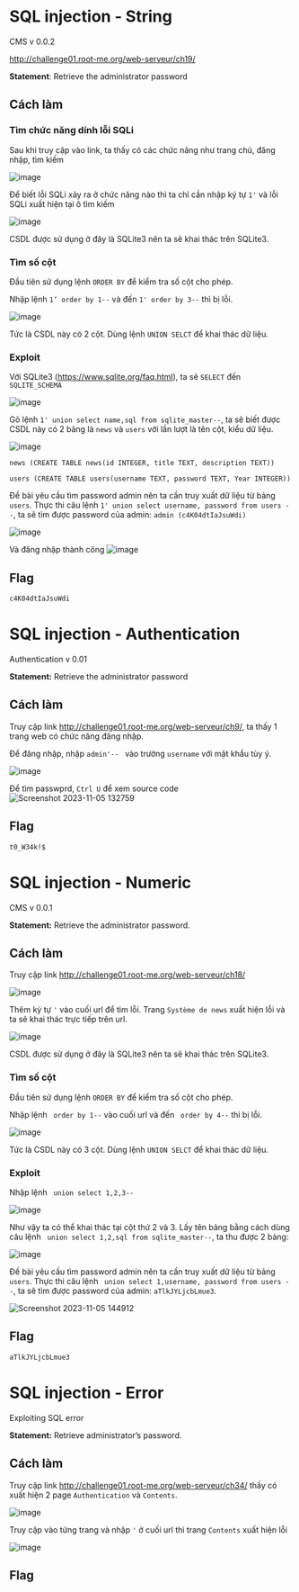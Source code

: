 # SQL injection - String
CMS v 0.0.2

http://challenge01.root-me.org/web-serveur/ch19/

**Statement**: Retrieve the administrator password

## Cách làm
### Tìm chức năng dính lỗi SQLi
Sau khi truy cập vào link, ta thấy có các chức năng như trang chủ, đăng nhập, tìm kiếm

![image](https://github.com/aQ05/Write-up/assets/121664384/cf62bf7a-4325-4994-b71b-156e05f23b2f)

Để biết lỗi SQLi xảy ra ở chức năng nào thì ta chỉ cần nhập ký tự `1'` và lỗi SQLi xuất hiện tại ô tìm kiếm

![image](https://github.com/aQ05/Write-up/assets/121664384/85d78798-2c99-4f34-8e7a-e058ec73c2c8)

CSDL được sử dụng ở đây là SQLite3 nên ta sẽ khai thác trên SQLite3.
### Tìm số cột
Đầu tiên sử dụng lệnh `ORDER BY` để kiểm tra số cột cho phép.

Nhập lệnh `1’ order by 1--` và đến `1' order by 3--` thì bị lỗi.

![image](https://github.com/aQ05/Write-up/assets/121664384/37d2dd10-8e0d-48cd-b20b-4f44b58d6530)

Tức là CSDL này có 2 cột. Dùng lệnh `UNION SELCT` để khai thác dữ liệu.
### Exploit
Với SQLite3 (https://www.sqlite.org/faq.html), ta sẽ `SELECT` đến `SQLITE_SCHEMA`

![image](https://github.com/aQ05/Write-up/assets/121664384/7c379380-5410-4360-a210-8ae1eacafb85)

Gõ lệnh `1' union select name,sql from sqlite_master--`, ta sẽ biết được CSDL này có 2 bảng là `news` và `users` với lần lượt là tên cột, kiểu dữ liệu.

![image](https://github.com/aQ05/Write-up/assets/121664384/df32cc27-1c25-403a-9444-fa297dadad2f)

`news (CREATE TABLE news(id INTEGER, title TEXT, description TEXT))`

`users (CREATE TABLE users(username TEXT, password TEXT, Year INTEGER))`

Đề bài yêu cầu tìm password admin nên ta cần truy xuất dữ liệu từ bảng `users`. Thực thi câu lệnh  `1' union select username, password from users --`, ta sẽ tìm được password của admin: `admin (c4K04dtIaJsuWdi)`

![image](https://github.com/aQ05/Write-up/assets/121664384/c1ae054f-3d4b-4b73-ad7c-8784c82412cd)

Và đăng nhập thành công
![image](https://github.com/aQ05/Write-up/assets/121664384/fd7edfcd-7f0e-47d7-9a70-4b19e9e56cd0)

## Flag
`c4K04dtIaJsuWdi`

# SQL injection - Authentication
Authentication v 0.01

**Statement:** Retrieve the administrator password

## Cách làm
Truy cập link http://challenge01.root-me.org/web-serveur/ch9/, ta thấy 1 trang web có chức năng đăng nhập.

Để đăng nhập, nhập `admin'-- ` vào trường `username` với mật khẩu tùy ý.

![image](https://github.com/aQ05/Write-up/assets/121664384/b9d97aa9-71bc-4f07-bbc3-fc8be27c67e9)


Để tìm passwprd, `Ctrl U` để xem source code
![Screenshot 2023-11-05 132759](https://github.com/aQ05/Write-up/assets/121664384/3d6556f8-c513-46af-a414-7babe327713b)


## Flag
`t0_W34k!$`

# SQL injection - Numeric
CMS v 0.0.1

**Statement:** Retrieve the administrator password.
## Cách làm
Truy cập link http://challenge01.root-me.org/web-serveur/ch18/ 

![image](https://github.com/aQ05/Write-up/assets/121664384/969b2c02-4a25-4fc4-99ec-8c052788be0f)

Thêm ký tự `'` vào cuối url để tìm lỗi. Trang `Système de news` xuất hiện lỗi và ta sẽ khai thác trực tiếp trên url.

![image](https://github.com/aQ05/Write-up/assets/121664384/32929941-ecae-4b37-9598-4406d6a98148)

CSDL được sử dụng ở đây là SQLite3 nên ta sẽ khai thác trên SQLite3.
### Tìm số cột
Đầu tiên sử dụng lệnh `ORDER BY` để kiểm tra số cột cho phép.

Nhập lệnh ` order by 1--` vào cuối url và đến ` order by 4--` thì bị lỗi.

![image](https://github.com/aQ05/Write-up/assets/121664384/09be6067-6a96-4e3e-bd13-daf75ef9acf5)

Tức là CSDL này có 3 cột. Dùng lệnh `UNION SELCT` để khai thác dữ liệu.
### Exploit
Nhập lệnh ` union select 1,2,3--` 

![image](https://github.com/aQ05/Write-up/assets/121664384/6ffaccf9-ac92-4545-9926-affc9108ec7e)

Như vậy ta có thể khai thác tại cột thứ 2 và 3. Lấy tên bảng bằng cách dùng câu lệnh ` union select 1,2,sql from sqlite_master--`, ta thu được 2 bảng:

![image](https://github.com/aQ05/Write-up/assets/121664384/2af7f0ba-1ec4-4e75-9da1-4fa9efc7ca5d)

Đề bài yêu cầu tìm password admin nên ta cần truy xuất dữ liệu từ bảng `users`. Thực thi câu lệnh  ` union select 1,username, password from users --`, ta sẽ tìm được password của admin: `aTlkJYLjcbLmue3`.

![Screenshot 2023-11-05 144912](https://github.com/aQ05/Write-up/assets/121664384/e795ce1e-224c-43f5-bbdb-c4f59d1de201)


## Flag
`aTlkJYLjcbLmue3`




# SQL injection - Error
Exploiting SQL error

**Statement:** Retrieve administrator’s password.

## Cách làm
Truy cập link http://challenge01.root-me.org/web-serveur/ch34/ thấy có xuất hiện 2 page `Authentication` và `Contents`. 

![image](https://github.com/aQ05/Write-up/assets/121664384/94565777-0f2c-482d-9605-e62b350cdd4a)

Truy cập vào từng trang và nhập `'` ở cuối url thì trang `Contents` xuất hiện lỗi

![image](https://github.com/aQ05/Write-up/assets/121664384/461a61c0-68eb-4b0f-8c74-3b78b78d2e8d)


## Flag



